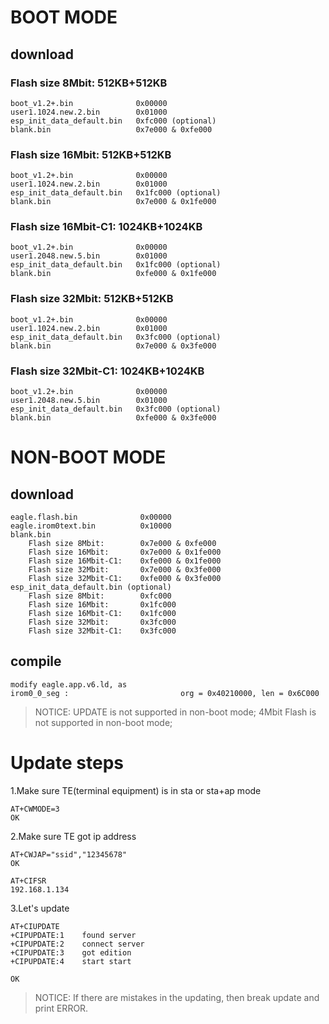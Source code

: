 # BOOT MODE
## download
### Flash size 8Mbit: 512KB+512KB
    boot_v1.2+.bin              0x00000
    user1.1024.new.2.bin        0x01000
    esp_init_data_default.bin   0xfc000 (optional)
    blank.bin                   0x7e000 & 0xfe000

### Flash size 16Mbit: 512KB+512KB
    boot_v1.2+.bin              0x00000
    user1.1024.new.2.bin        0x01000
    esp_init_data_default.bin   0x1fc000 (optional)
    blank.bin                   0x7e000 & 0x1fe000

### Flash size 16Mbit-C1: 1024KB+1024KB
    boot_v1.2+.bin              0x00000
    user1.2048.new.5.bin        0x01000
    esp_init_data_default.bin   0x1fc000 (optional)
    blank.bin                   0xfe000 & 0x1fe000

### Flash size 32Mbit: 512KB+512KB
    boot_v1.2+.bin              0x00000
    user1.1024.new.2.bin        0x01000
    esp_init_data_default.bin   0x3fc000 (optional)
    blank.bin                   0x7e000 & 0x3fe000

### Flash size 32Mbit-C1: 1024KB+1024KB
    boot_v1.2+.bin              0x00000
    user1.2048.new.5.bin        0x01000
    esp_init_data_default.bin   0x3fc000 (optional)
    blank.bin                   0xfe000 & 0x3fe000

# NON-BOOT MODE
## download
    eagle.flash.bin              0x00000
    eagle.irom0text.bin          0x10000
    blank.bin
        Flash size 8Mbit:        0x7e000 & 0xfe000
        Flash size 16Mbit:       0x7e000 & 0x1fe000
        Flash size 16Mbit-C1:    0xfe000 & 0x1fe000
        Flash size 32Mbit:       0x7e000 & 0x3fe000
        Flash size 32Mbit-C1:    0xfe000 & 0x3fe000
    esp_init_data_default.bin (optional)    
        Flash size 8Mbit:        0xfc000
        Flash size 16Mbit:       0x1fc000
        Flash size 16Mbit-C1:    0x1fc000
        Flash size 32Mbit:       0x3fc000
        Flash size 32Mbit-C1:    0x3fc000
 
## compile
    modify eagle.app.v6.ld, as
    irom0_0_seg :                         org = 0x40210000, len = 0x6C000
    

> NOTICE: UPDATE is not supported in non-boot mode; 4Mbit Flash is not supported in non-boot mode;

# Update steps
1.Make sure TE(terminal equipment) is in sta or sta+ap mode

    AT+CWMODE=3
    OK

2.Make sure TE got ip address

    AT+CWJAP="ssid","12345678"
    OK
    
    AT+CIFSR
    192.168.1.134

3.Let's update

    AT+CIUPDATE
    +CIPUPDATE:1    found server
    +CIPUPDATE:2    connect server
    +CIPUPDATE:3    got edition
    +CIPUPDATE:4    start start
    
    OK

> NOTICE: If there are mistakes in the updating, then break update and print ERROR.